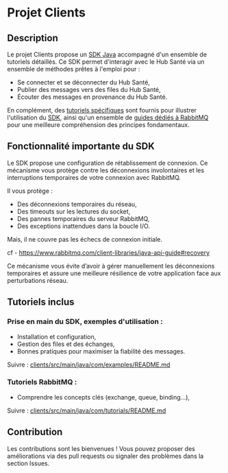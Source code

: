 # Projet Clients

## Description

Le projet Clients propose un [SDK Java](./src/main/java/com/hubsante) accompagné d'un ensemble de tutoriels détaillés. Ce SDK permet d'interagir avec le Hub Santé via un ensemble de méthodes prêtes à l'emploi pour :

- Se connecter et se déconnecter du Hub Santé,
- Publier des messages vers des files du Hub Santé,
- Écouter des messages en provenance du Hub Santé.

En complément, des [tutoriels spécifiques](./src/main/java/com/examples/) sont fournis pour illustrer l'utilisation du [SDK](./src/main/java/com/hubsante), ainsi qu'un ensemble de [guides dédiés à RabbitMQ](./src/main/java/com/tutorials/) pour une meilleure compréhension des principes fondamentaux.

## Fonctionnalité importante du SDK

Le SDK propose une configuration de rétablissement de connexion. Ce mécanisme vous protège contre les déconnexions involontaires et les interruptions temporaires de votre connexion avec RabbitMQ.

Il vous protège :

- Des déconnexions temporaires du réseau,
- Des timeouts sur les lectures du socket,
- Des pannes temporaires du serveur RabbitMQ,
- Des exceptions inattendues dans la boucle I/O.

Mais, il ne couvre pas les échecs de connexion initiale.

cf - https://www.rabbitmq.com/client-libraries/java-api-guide#recovery

Ce mécanisme vous évite d’avoir à gérer manuellement les déconnexions temporaires et assure une meilleure résilience de votre application face aux perturbations réseau.

## Tutoriels inclus

### Prise en main du SDK, exemples d'utilisation :

- Installation et configuration,
- Gestion des files et des échanges,
- Bonnes pratiques pour maximiser la fiabilité des messages.

Suivre : [clients/src/main/java/com/examples/README.md](./src/main/java/com/examples/README.md)

### Tutoriels RabbitMQ :

- Comprendre les concepts clés (exchange, queue, binding...),

Suivre : [clients/src/main/java/com/tutorials/README.md](./src/main/java/com/tutorials/README.md)

## Contribution

Les contributions sont les bienvenues ! Vous pouvez proposer des améliorations via des pull requests ou signaler des problèmes dans la section Issues.
